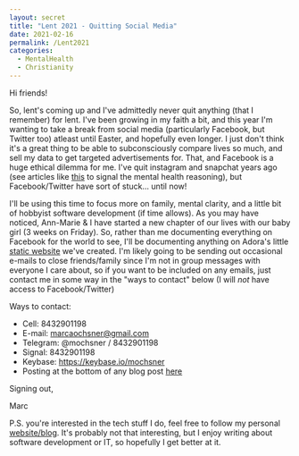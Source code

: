 ```yaml
---
layout: secret
title: "Lent 2021 - Quitting Social Media"
date: 2021-02-16
permalink: /Lent2021
categories:
  - MentalHealth
  - Christianity
---
```


Hi friends!

So, lent's coming up and I've admittedly never quit anything (that I remember) for lent. I've been growing in my faith a bit, and this year I'm wanting to take a break from social media (particularly Facebook, but Twitter too) atleast until Easter, and hopefully even longer. I just don't think it's a great thing to be able to subconsciously compare lives so much, and sell my data to get targeted advertisements for. That, and Facebook is a huge ethical dilemma for me. I've quit instagram and snapchat years ago (see articles like [this](https://time.com/4793331/instagram-social-media-mental-health/) to signal the mental health reasoning), but Facebook/Twitter have sort of stuck... until now!

I'll be using this time to focus more on family, mental clarity, and a little bit of hobbyist software development (if time allows). As you may have noticed, Ann-Marie & I have started a new chapter of our lives with our baby girl (3 weeks on Friday). So, rather than me documenting everything on Facebook for the world to see, I'll be documenting anything on Adora's little [static website](https://adora.ochsners.us) we've created. I'm likely going to be sending out occasional e-mails to close friends/family since I'm not in group messages with everyone I care about, so if you want to be included on any emails, just contact me in some way in the "ways to contact" below (I will *not* have access to Facebook/Twitter)

Ways to contact:
 - Cell: 8432901198
 - E-mail: marcaochsner@gmail.com
 - Telegram: @mochsner / 8432901198
 - Signal: 8432901198
 - Keybase: https://keybase.io/mochsner
 - Posting at the bottom of any blog post [here](https://mochsner.github.io)

Signing out,

Marc

P.S. you're interested in the tech stuff I do, feel free to follow my personal [website/blog](https://mochsner.github.io). It's probably not that interesting, but I enjoy writing about software development or IT, so hopefully I get better at it. 